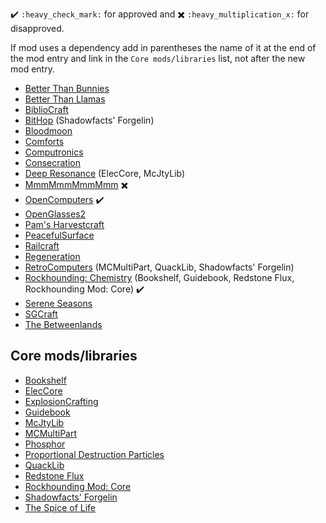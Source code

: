 :heavy_check_mark: `:heavy_check_mark:` for approved and :heavy_multiplication_x: `:heavy_multiplication_x:` for disapproved.

If mod uses a dependency add in parentheses the name of it at the end of the mod entry and link in the `Core mods/libraries` list, not after the new mod entry.

- [Better Than Bunnies](https://minecraft.curseforge.com/projects/better-than-bunnies)
- [Better Than Llamas](https://minecraft.curseforge.com/projects/better-than-llamas)
- [BiblioCraft](https://minecraft.curseforge.com/projects/bibliocraft)
- [BitHop](https://minecraft.curseforge.com/projects/bithop) (Shadowfacts' Forgelin)
- [Bloodmoon](https://minecraft.curseforge.com/projects/bloodmoon)
- [Comforts](https://minecraft.curseforge.com/projects/comforts)
- [Computronics](https://github.com/Vexatos/Computronics)
- [Consecration](https://minecraft.curseforge.com/projects/consecration)
- [Deep Resonance](https://minecraft.curseforge.com/projects/deep-resonance) (ElecCore, McJtyLib)
- [MmmMmmMmmMmm](https://minecraft.curseforge.com/projects/mmmmmmmmmmmm) :heavy_multiplication_x:
- [OpenComputers](https://minecraft.curseforge.com/projects/opencomputers) :heavy_check_mark:
- [OpenGlasses2](https://minecraft.curseforge.com/projects/openglasses2)
- [Pam's Harvestcraft](https://minecraft.curseforge.com/projects/pams-harvestcraft)
- [PeacefulSurface](https://minecraft.curseforge.com/projects/peacefulsurface)
- [Railcraft](https://minecraft.curseforge.com/projects/railcraft)
- [Regeneration](https://minecraft.curseforge.com/projects/regeneration)
- [RetroComputers](https://minecraft.curseforge.com/projects/retrocomputers) (MCMultiPart, QuackLib, Shadowfacts' Forgelin)
- [Rockhounding: Chemistry](https://minecraft.curseforge.com/projects/rockhounding-mod-chemistry) (Bookshelf, Guidebook, Redstone Flux, Rockhounding Mod: Core) :heavy_check_mark:
- [Serene Seasons](https://minecraft.curseforge.com/projects/serene-seasons)
- [SGCraft](https://ore.spongepowered.org/Dockter/SGCraft)
- [The Betweenlands](https://minecraft.curseforge.com/projects/angry-pixel-the-betweenlands-mod)

## Core mods/libraries

- [Bookshelf](https://minecraft.curseforge.com/projects/bookshelf)
- [ElecCore](https://minecraft.curseforge.com/projects/eleccore)
- [ExplosionCrafting](https://minecraft.curseforge.com/projects/explosioncrafting)
- [Guidebook](https://minecraft.curseforge.com/projects/guidebook)
- [McJtyLib](https://minecraft.curseforge.com/projects/mcjtylib)
- [MCMultiPart](https://minecraft.curseforge.com/projects/mcmultipart)
- [Phosphor](https://minecraft.curseforge.com/projects/phosphor)
- [Proportional Destruction Particles](https://minecraft.curseforge.com/projects/proportional-destruction-particles)
- [QuackLib](https://minecraft.curseforge.com/projects/quacklib)
- [Redstone Flux](https://minecraft.curseforge.com/projects/redstone-flux)
- [Rockhounding Mod: Core](https://minecraft.curseforge.com/projects/rockhounding-mod-core)
- [Shadowfacts' Forgelin](https://minecraft.curseforge.com/projects/shadowfacts-forgelin)
- [The Spice of Life](https://minecraft.curseforge.com/projects/the-spice-of-life)
